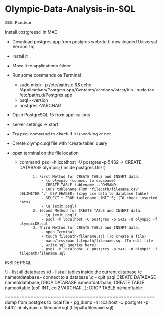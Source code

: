 # Olympic-Data-Analysis-in-SQL
SQL Practice

Install postgressql in MAC
- Download postgres.app from postgres website (I downloaded Universal Version 15)
- Install it
- Move it to applications folder
- Run some commands on Terminal
    - sudo mkdir -p /etc/paths.d && echo /Applications/Postgres.app/Contents/Versions/latest/bin | sudo tee /etc/paths.d/Postgres app 
    - psql --version
    - postgres -VARCHAR
- Open PostgreSQL 15 from applications
- server settings -> start
- Try psql command to check if it is working or not

  
- Create olympic.sql file with 'create table' query
- open terminal on the file location
    - command: psql -h localhost -U postgres -p 5432
                -> CREATE DATABASE olympic; (Inside postgres User)
                
                1. First Method for CREATE TABLE and INSERT data:
                    - \c olympic (connect to database)
                    - CREATE TABLE tablename...COMMAND
                    - COPY tablename FROM 'filepath/filename.csv' DELIMITER ',' CSV HEADER; (copy csv data to database table)
                    - SELECT * FROM tablename LIMIT 5; (TO check inserted data)
                    - \q (exit psql)
                2. Second Method for CREATE TABLE and INSERT data:
                    - \q (exit psql)
                    - psql -h localhost -U postgres -p 5432 -d olympic -f olympicDB.sql 
                3. Third Method for CREATE TABLE and INSERT data:
                    - open Terminal
                    - touch filepath/filename.sql (To create a file)
                    - nano/less/man filepath/filename.sql (To edit file
                    , write sql queries here)
                    - psql -h localhost -U postgres -p 5432 -d olympic -f filepath/filename.sql



INSIDE PSQL:

\l - list all databases
\d - list all tables inside the current database
\c nameofdatabase - connect to a database
\q - quit psql
CREATE DATABASE nameofdatabase;
DROP DATABASE nameofdatabase;
CREATE TABLE nameoftable (col1 INT, col2 VARCHAR...);
DROP TABLE nameoftable;

=====================================================
dump from postgres to local file
    - pg_dump -h localhost -U postgres -p 5432 -d olympic > filename.sql (filepath/filename.sql)
